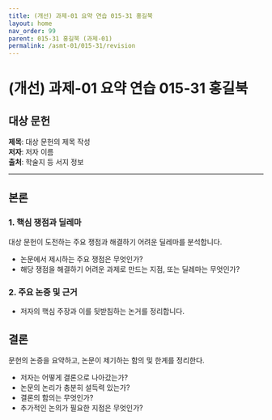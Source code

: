 ```yaml
---
title: (개선) 과제-01 요약 연습 015-31 홍길북
layout: home
nav_order: 99
parent: 015-31 홍길북 (과제-01)
permalink: /asmt-01/015-31/revision
---
```


# (개선) 과제-01 요약 연습 015-31 홍길북 


## 대상 문헌
**제목**: 대상 문헌의 제목 작성  
**저자**: 저자 이름  
**출처**: 학술지 등 서지 정보  

---

## 본론

### 1. 핵심 쟁점과 딜레마

대상 문헌이 도전하는 주요 쟁점과 해결하기 어려운 딜레마를 분석합니다.  
- 논문에서 제시하는 주요 쟁점은 무엇인가?
- 해당 쟁점을 해결하기 어려운 과제로 만드는 지점, 또는 딜레마는 무엇인가?

### 2. 주요 논증 및 근거

- 저자의 핵심 주장과 이를 뒷받침하는 논거를 정리합니다.


## 결론
문헌의 논증을 요약하고, 논문이 제기하는 함의 및 한계를 정리한다.

- 저자는 어떻게 결론으로 나아갔는가?
- 논문의 논리가 충분히 설득력 있는가?
- 결론의 함의는 무엇인가?
- 추가적인 논의가 필요한 지점은 무엇인가?
